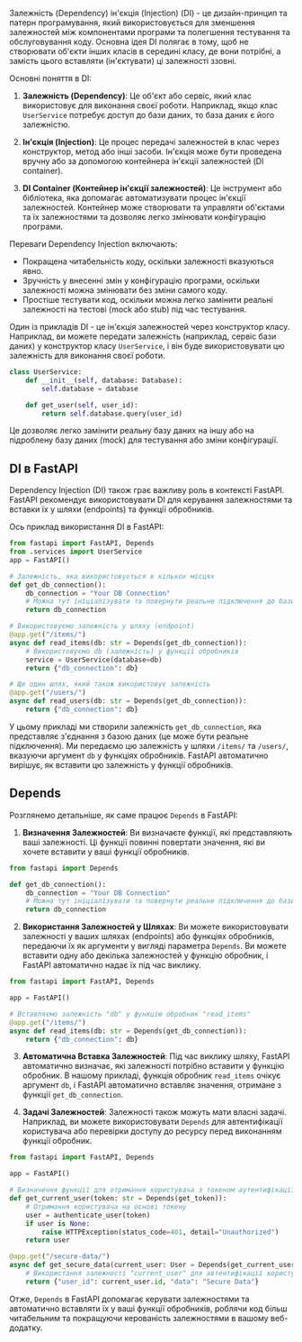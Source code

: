 Залежність (Dependency) ін'єкція (Injection) (DI) - це дизайн-принцип та патерн програмування, який використовується для зменшення залежностей між компонентами програми та полегшення тестування та обслуговування коду. Основна ідея DI полягає в тому, щоб не створювати об'єкти інших класів в середині класу, де вони потрібні, а замість цього вставляти (ін'єктувати) ці залежності ззовні. 

Основні поняття в DI:

1. **Залежність (Dependency)**: Це об'єкт або сервіс, який клас використовує для виконання своєї роботи. Наприклад, якщо клас `UserService` потребує доступ до бази даних, то база даних є його залежністю.

2. **Ін'єкція (Injection)**: Це процес передачі залежностей в клас через конструктор, метод або інші засоби. Ін'єкція може бути проведена вручну або за допомогою контейнера ін'єкції залежностей (DI container).

3. **DI Container (Контейнер ін'єкції залежностей)**: Це інструмент або бібліотека, яка допомагає автоматизувати процес ін'єкції залежностей. Контейнер може створювати та управляти об'єктами та їх залежностями та дозволяє легко змінювати конфігурацію програми.

Переваги Dependency Injection включають:

- Покращена читабельність коду, оскільки залежності вказуються явно.
- Зручність у внесенні змін у конфігурацію програми, оскільки залежності можна змінювати без зміни самого коду.
-  Простіше тестувати код, оскільки можна легко замінити реальні залежності на тестові (mock або stub) під час тестування.

Один із  прикладів DI - це ін'єкція залежностей через конструктор класу. Наприклад, ви можете передати залежність (наприклад, сервіс бази даних) у конструктор класу `UserService`, і він буде використовувати цю залежність для виконання своєї роботи.

```python
class UserService:
    def __init__(self, database: Database):
        self.database = database

    def get_user(self, user_id):
        return self.database.query(user_id)
```

Це дозволяє легко замінити реальну базу даних на іншу або на підроблену базу даних (mock) для тестування або зміни конфігурації.


##  DI в  FastAPI
Dependency Injection (DI) також грає важливу роль в контексті FastAPI. FastAPI рекомендує використовувати DI для керування залежностями та вставки їх у шляхи (endpoints) та функції обробників.

Ось приклад використання DI в FastAPI:

```python
from fastapi import FastAPI, Depends
from .services import UserService
app = FastAPI()

# Залежність, яка використовується в кількох місцях
def get_db_connection():
    db_connection = "Your DB Connection"
    # Можна тут ініціалізувати та повернути реальне підключення до бази даних
    return db_connection

# Використовуємо залежність у шляху (endpoint)
@app.get("/items/")
async def read_items(db: str = Depends(get_db_connection)):
    # Використовуємо db (залежність) у функції обробників
    service = UserService(database=db)
    return {"db_connection": db}

# Ще один шлях, який також використовує залежність
@app.get("/users/")
async def read_users(db: str = Depends(get_db_connection)):
    return {"db_connection": db}
```

У цьому прикладі ми створили залежність `get_db_connection`, яка представляє з'єднання з базою даних (це може бути реальне підключення). Ми передаємо цю залежність у шляхи `/items/` та `/users/`, вказуючи аргумент `db` у функціях обробників. FastAPI автоматично вирішує, як вставити цю залежність у функції обробників.


## Depends
Розглянемо детальніше, як саме працює `Depends` в FastAPI:

1. **Визначення Залежностей**: Ви визначаєте функції, які представляють ваші залежності. Ці функції повинні повертати значення, які ви хочете вставити у ваші функції обробників.

```python
from fastapi import Depends

def get_db_connection():
    db_connection = "Your DB Connection"
    # Можна тут ініціалізувати та повернути реальне підключення до бази даних
    return db_connection
```

2. **Використання Залежностей у Шляхах**: Ви можете використовувати залежності у ваших шляхах (endpoints) або функціях обробників, передаючи їх як аргументи у вигляді параметра `Depends`. Ви можете вставити одну або декілька залежностей у функцію обробник, і FastAPI автоматично надає їх під час виклику.

```python
from fastapi import FastAPI, Depends

app = FastAPI()

# Вставляємо залежність "db" у функцію обробник "read_items"
@app.get("/items/")
async def read_items(db: str = Depends(get_db_connection)):
    return {"db_connection": db}
```

3. **Автоматична Вставка Залежностей**: Під час виклику шляху, FastAPI автоматично визначає, які залежності потрібно вставити у функцію обробник. В нашому прикладі, функція обробник `read_items` очікує аргумент `db`, і FastAPI автоматично вставляє значення, отримане з функції `get_db_connection`.

4. **Задачі Залежностей**: Залежності також можуть мати власні задачі. Наприклад, ви можете використовувати `Depends` для автентифікації користувача або перевірки доступу до ресурсу перед виконанням функції обробник.

```python
from fastapi import FastAPI, Depends

app = FastAPI()

# Визначення функції для отримання користувача з токеном аутентифікації
def get_current_user(token: str = Depends(get_token)):
    # Отримання користувача на основі токену
    user = authenticate_user(token)
    if user is None:
        raise HTTPException(status_code=401, detail="Unauthorized")
    return user

@app.get("/secure-data/")
async def get_secure_data(current_user: User = Depends(get_current_user)):
    # Використання залежності "current_user" для автентифікації користувача
    return {"user_id": current_user.id, "data": "Secure Data"}
```

Отже, `Depends` в FastAPI допомагає керувати залежностями та автоматично вставляти їх у ваші функції обробників, роблячи код більш читабельним та покращуючи керованість залежностями в вашому веб-додатку.